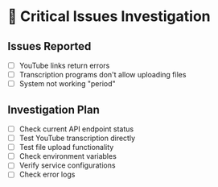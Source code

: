 # 🚨 Critical Issues Investigation

## Issues Reported
- [ ] YouTube links return errors
- [ ] Transcription programs don't allow uploading files
- [ ] System not working "period"

## Investigation Plan
- [ ] Check current API endpoint status
- [ ] Test YouTube transcription directly
- [ ] Test file upload functionality
- [ ] Check environment variables
- [ ] Verify service configurations
- [ ] Check error logs